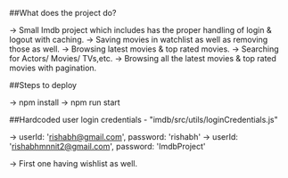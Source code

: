 ##What does the project do?

-> Small Imdb project which includes has the proper handling of login & logout with caching.
-> Saving movies in watchlist as well as removing those as well.
-> Browsing latest movies & top rated movies.
-> Searching for Actors/ Movies/ TVs,etc.
-> Browsing all the latest movies & top rated movies with pagination.


##Steps to deploy

-> npm install
-> npm run start


##Hardcoded user login credentials - "imdb/src/utils/loginCredentials.js"

-> userId: 'rishabh@gmail.com', password: 'rishabh'
-> userId: 'rishabhmnnit2@gmail.com', password: 'ImdbProject'

-> First one having wishlist as well.